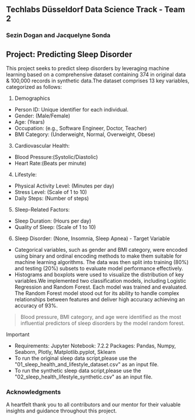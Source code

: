 ## Techlabs Düsseldorf Data Science Track - Team 2
### Sezin Dogan and Jacquelyne Sonda 

## Project: Predicting Sleep Disorder 
This project seeks to predict sleep disorders by leveraging machine learning based on a comprehensive dataset containing 374 in original data & 100,000 records in synthetic data.The dataset comprises 13 key variables, categorized as follows:

1. Demographics
- Person ID: Unique identifier for each individual.
- Gender: (Male/Female)
- Age: (Years)
- Occupation: (e.g., Software Engineer, Doctor, Teacher)
- BMI Category: (Underweight, Normal, Overweight, Obese)

3. Cardiovascular Health: 
- Blood Pressure:(Systolic/Diastolic)
- Heart Rate:(Beats per minute)

4. Lifestyle: 
- Physical Activity Level: (Minutes per day)
- Stress Level: (Scale of 1 to 10)
- Daily Steps: (Number of steps)

5. Sleep-Related Factors: 
- Sleep Duration: (Hours per day)
- Quality of Sleep: (Scale of 1 to 10)

6. Sleep Disorder: (None, Insomnia, Sleep Apnea) - Target Variable

- Categorical variables, such as gender and BMI category, were encoded using binary and ordinal encoding methods to make them suitable for machine learning algorithms. The data was then split into training (80%) and testing (20%) subsets to evaluate model performance effectively.
- Histograms and boxplots were used to visualize the distribution of key variables.We implemented two classification models, including Logistic Regression and Random Forest. Each model was trained and evaluated. The Random Forest model stood out for its ability to handle complex relationships between features and deliver high accuracy achieving an accuracy of 93%.
>  Blood pressure, BMI category, and age were identified as the most influential predictors of sleep disorders by the model random forest.


> [!IMPORTANT]
>  - Requirements: Jupyter Notebook: 7.2.2 Packages: Pandas, Numpy, Seaborn, Plotly, Matplotlib.pyplot,  Sklearn 
> - To run the original sleep data script,please use the "01_sleep_health_and_lifestyle_dataset.csv" as an input file.
> - To run the synthetic sleep data script,please use the "02_sleep_health_lifestyle_synthetic.csv" as an input file.

### Acknowledgments
A heartfelt thank you to all contributors and our mentor for their valuable insights and guidance throughout this project.


